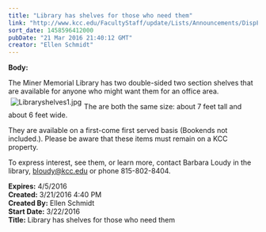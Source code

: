 ```yaml
---
title: "Library has shelves for those who need them"
link: "http://www.kcc.edu/FacultyStaff/update/Lists/Announcements/DispForm.aspx?ID=2187"
sort_date: 1458596412000
pubDate: "21 Mar 2016 21:40:12 GMT"
creator: "Ellen Schmidt"
---
```


<div><b>Body:</b> <div class="ExternalClassD5A175B1A0C941C9929833FE273B92B2"><p>​The Miner Memorial Library has two double-sided two section shelves that are available for anyone who might want them for an office area. <img alt="Libraryshelves1.jpg" src="/FacultyStaff/update/Documents/Libraryshelves1.jpg" style="vertical-align:auto;float:left;margin:5px" /></p>
<p>The are both the same size: about 7 feet tall and about 6 feet wide. </p>
<p>They are available on a first-come first served basis (Bookends not included.). Please be aware that these items must remain on a KCC property.</p>
<p>To express interest, see them, or learn more, contact Barbara Loudy in the library, <a href="mailto:bloudy@kcc.edu">bloudy@kcc.edu</a> or phone 815-802-8404.<br /></p></div></div>
<div><b>Expires:</b> 4/5/2016</div>
<div><b>Created:</b> 3/21/2016 4:40 PM</div>
<div><b>Created By:</b> Ellen Schmidt</div>
<div><b>Start Date:</b> 3/22/2016</div>
<div><b>Title:</b> Library has shelves for those who need them</div>
